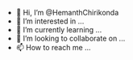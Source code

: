 - 👋 Hi, I’m @HemanthChirikonda
- 👀 I’m interested in ...
- 🌱 I’m currently learning ...
- 💞️ I’m looking to collaborate on ...
- 📫 How to reach me ...

<!---
HemanthChirikonda/HemanthChirikonda is a ✨ special ✨ repository because its `README.md` (this file) appears on your GitHub profile.
You can click the Preview link to take a look at your changes.
--->
